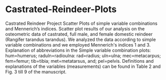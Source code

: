 # Castrated-Reindeer-Plots
Castrated Reindeer Project Scatter Plots of simple variable combinations and Mennerich’s indices.
Scatter plot results of our analysis on the osteometric data of castrated, full male, and female domestic reindeer (Rangifer tarandus tarandus). We analyzed the data according to simple variable combinations and we employed Mennerich's indices 1 and 3. Explanation of abbreviations in the Simple variable combination plots: hum=humerus; raduln=radioulna: rad=radius; uln=ulna; mec=metacarpus; fem=femur; tib=tibia; met=metatarsus, and; pel=pelvis. Definitions and explanations of the variables (measurements) can be found in Table 2 and Fig. 3 till 9 of the manuscript.

